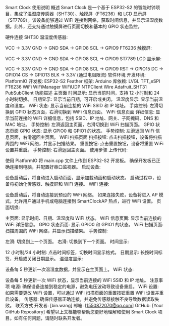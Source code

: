 Smart Clock 使用说明
概述
Smart Clock 是一个基于 ESP32-S2 的智能时钟项目，集成了温湿度传感器（SHT30）、触摸屏（FT6236）和 LCD 显示屏（ST7789）。该设备能够通过 WiFi 连接到网络，获取时间信息，并显示温湿度数据。此外，还支持通过触摸屏进行页面切换和基本的 GPIO 状态监控。

硬件连接
SHT30 温湿度传感器:

VCC -> 3.3V
GND -> GND
SDA -> GPIO8
SCL -> GPIO9
FT6236 触摸屏:

VCC -> 3.3V
GND -> GND
SDA -> GPIO8
SCL -> GPIO9
ST7789 LCD 显示屏:

VCC -> 3.3V
GND -> GND
SDA -> GPIO8
SCL -> GPIO9
RST -> GPIO15
DC -> GPIO14
CS -> GPIO13
BLK -> 3.3V (通过电阻限流)
软件环境
开发环境: PlatformIO
开发板: ESP32-S2 Feather
框架: Arduino
库依赖:
LVGL
TFT_eSPI
FT6236
WiFi
WiFiManager
WiFiUDP
NTPClient
Wire
Adafruit_SHT31
PubSubClient
功能描述
主页面
时间显示: 显示当前时间，支持 12 小时制和 24 小时制切换。
日期显示: 显示当前日期，可开启或关闭。
温湿度显示: 显示当前温度和湿度。
WiFi 状态: 显示当前连接的 WiFi SSID 和 IP 地址。
手势控制: 左滑切换到 GPIO 状态页面，右滑切换到 WiFi 信息页面。
WiFi 信息页面
详细信息: 显示当前连接的 WiFi 详细信息，包括 SSID、IP 地址、网关、子网掩码、DNS 和 MAC 地址。
手势控制: 左滑返回主页面，右滑切换到 WiFi 扫描页面。
GPIO 状态页面
GPIO 状态: 显示 GPIO0 和 GPIO1 的状态。
手势控制: 左滑返回 WiFi 信息页面，右滑返回主页面。
WiFi 扫描页面
扫描按钮: 点击扫描按钮，设备将扫描周围的 WiFi 网络，并显示扫描结果。
重置按钮: 点击重置按钮，设备将重置 WiFi 设置并重启。
手势控制: 右滑返回主页面。
使用步骤
上传代码:

使用 PlatformIO 将 main.cpp 文件上传到 ESP32-S2 开发板。
确保开发板已正确连接到电脑，并配置好串口监视器。
启动设备:

设备启动后，将自动进入启动页面，显示加载动画和启动状态。
启动过程中，设备将初始化传感器、触摸屏和 WiFi 连接。
WiFi 连接:

设备启动后，将自动连接到预设的 WiFi 网络。
如果连接失败，设备将进入 AP 模式，允许用户通过手机或电脑连接到 SmartClockAP 热点，进行 WiFi 设置。
页面切换:

主页面: 显示时间、日期、温湿度和 WiFi 状态。
WiFi 信息页面: 显示当前连接的 WiFi 详细信息。
GPIO 状态页面: 显示 GPIO0 和 GPIO1 的状态。
WiFi 扫描页面: 扫描周围的 WiFi 网络，并显示扫描结果。
手势控制:

左滑: 切换到上一个页面。
右滑: 切换到下一个页面。
时间显示:

12 小时制/24 小时制: 点击时间标签，切换时间显示格式。
日期显示: 长按时间标签，开启或关闭日期显示。
温湿度显示:

设备每 5 秒更新一次温湿度数据，并显示在主页面上。
WiFi 状态:

设备每 5 秒更新一次 WiFi 状态，显示当前连接的 WiFi SSID 和 IP 地址。
注意事项
电源: 确保设备连接到稳定的电源，避免电压波动导致设备重启。
WiFi 设置: 如果需要更改 WiFi 设置，可以通过 WiFi 扫描页面的重置按钮重置 WiFi 设置并重启设备。
传感器: 确保传感器正确连接，并避免传感器接触不良导致数据读取失败。
联系方式
开发者: [bin.wang]
邮箱: [1550872070@qq.com]
GitHub: [Your GitHub Repository]
希望以上文档能够帮助您更好地理解和使用 Smart Clock 项目。如有任何问题，请随时联系开发者。